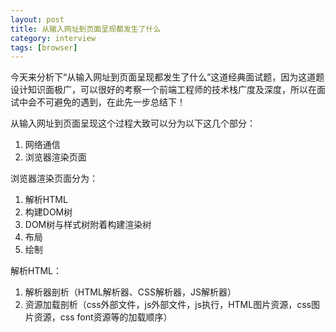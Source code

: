 ```yaml
---
layout: post
title: 从输入网址到页面呈现都发生了什么
category: interview
tags: [browser]
---
```

今天来分析下“从输入网址到页面呈现都发生了什么”这道经典面试题，因为这道题设计知识面极广，可以很好的考察一个前端工程师的技术栈广度及深度，所以在面试中会不可避免的遇到，在此先一步总结下！

从输入网址到页面呈现这个过程大致可以分为以下这几个部分：

1. 网络通信
2. 浏览器渲染页面

浏览器渲染页面分为：
1. 解析HTML
2. 构建DOM树
3. DOM树与样式树附着构建渲染树
4. 布局
5. 绘制

解析HTML：
1. 解析器剖析（HTML解析器、CSS解析器，JS解析器）
2. 资源加载剖析（css外部文件，js外部文件，js执行，HTML图片资源，css图片资源，css font资源等的加载顺序）

